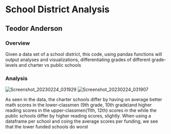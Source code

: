 # School District Analysis
## Teodor Anderson
### Overview
Given a data set of a school district, this code, using pandas functions will output analyses and visualizations, differentiating grades of different grade-levels and charter vs public schools
### Analysis


![Screenshot_20230224_031929](https://user-images.githubusercontent.com/116928193/221319571-5fc35494-9f2c-45b5-b4bf-b01773fa0533.png)
![Screenshot_20230224_031907](https://user-images.githubusercontent.com/116928193/221319581-0ae1ffc0-89ed-4871-8bbd-a2476623dcc6.png)


As seen in the data, the charter schools differ by having on average better math scores in the lower-classmen (9th grade, 10th grade)and higher reading scores in the upper-classmen(11th, 12th) scores in the while the public schools differ by higher reading scores, slightly. When using a dataframe per school and coing the average scores per funding, we see that the lower funded schools do worst
 

